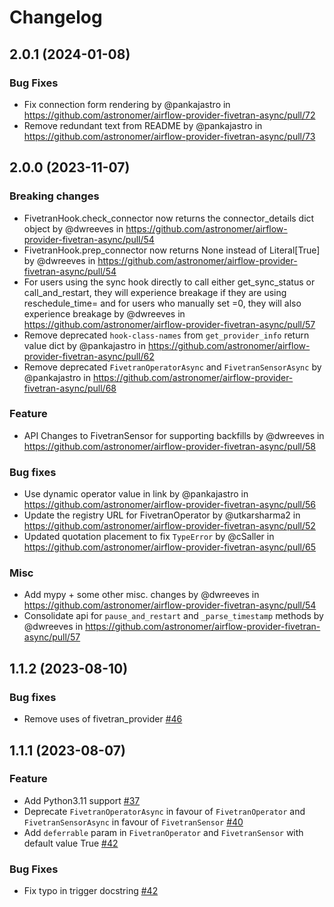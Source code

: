 # Changelog

## 2.0.1 (2024-01-08)

### Bug Fixes
- Fix connection form rendering by @pankajastro in https://github.com/astronomer/airflow-provider-fivetran-async/pull/72
- Remove redundant text from README by @pankajastro in https://github.com/astronomer/airflow-provider-fivetran-async/pull/73

## 2.0.0 (2023-11-07)

### Breaking changes
- FivetranHook.check_connector now returns the connector_details dict object by @dwreeves in https://github.com/astronomer/airflow-provider-fivetran-async/pull/54
- FivetranHook.prep_connector now returns None instead of Literal[True] by @dwreeves in https://github.com/astronomer/airflow-provider-fivetran-async/pull/54
- For users using the sync hook directly to call either get_sync_status or call_and_restart, they will experience breakage if they are using reschedule_time=
and for users who manually set =0, they will also experience breakage by @dwreeves in https://github.com/astronomer/airflow-provider-fivetran-async/pull/57
- Remove deprecated `hook-class-names` from `get_provider_info` return value dict by @pankajastro in https://github.com/astronomer/airflow-provider-fivetran-async/pull/62
- Remove deprecated `FivetranOperatorAsync` and `FivetranSensorAsync` by @pankajastro in https://github.com/astronomer/airflow-provider-fivetran-async/pull/68

### Feature
- API Changes to FivetranSensor for supporting backfills by @dwreeves in https://github.com/astronomer/airflow-provider-fivetran-async/pull/58

### Bug fixes
- Use dynamic operator value in link by @pankajastro in https://github.com/astronomer/airflow-provider-fivetran-async/pull/56
- Update the registry URL for FivetranOperator by @utkarsharma2 in https://github.com/astronomer/airflow-provider-fivetran-async/pull/52
- Updated quotation placement to fix `TypeError` by @cSaller in https://github.com/astronomer/airflow-provider-fivetran-async/pull/65

### Misc
- Add mypy + some other misc. changes by @dwreeves in https://github.com/astronomer/airflow-provider-fivetran-async/pull/54
- Consolidate api for `pause_and_restart` and `_parse_timestamp` methods by @dwreeves in https://github.com/astronomer/airflow-provider-fivetran-async/pull/57

## 1.1.2 (2023-08-10)

### Bug fixes
- Remove uses of fivetran_provider [#46](https://github.com/astronomer/airflow-provider-fivetran-async/pull/46)

## 1.1.1 (2023-08-07)

### Feature
- Add Python3.11 support [#37](https://github.com/astronomer/airflow-provider-fivetran-async/pull/37)
- Deprecate `FivetranOperatorAsync` in favour of `FivetranOperator` and `FivetranSensorAsync` in favour of `FivetranSensor` [#40](https://github.com/astronomer/airflow-provider-fivetran-async/pull/40)
- Add `deferrable` param in `FivetranOperator` and `FivetranSensor` with default value True [#42](https://github.com/astronomer/airflow-provider-fivetran-async/pull/42)

### Bug Fixes
- Fix typo in trigger docstring [#42](https://github.com/astronomer/airflow-provider-fivetran-async/pull/42)
